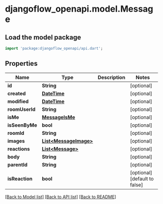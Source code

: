 # djangoflow_openapi.model.Message

## Load the model package
```dart
import 'package:djangoflow_openapi/api.dart';
```

## Properties
Name | Type | Description | Notes
------------ | ------------- | ------------- | -------------
**id** | **String** |  | [optional] 
**created** | [**DateTime**](DateTime.md) |  | [optional] 
**modified** | [**DateTime**](DateTime.md) |  | [optional] 
**roomUserId** | **String** |  | [optional] 
**isMe** | [**MessageIsMe**](MessageIsMe.md) |  | [optional] 
**isSeenByMe** | **bool** |  | [optional] 
**roomId** | **String** |  | [optional] 
**images** | [**List&lt;MessageImage&gt;**](MessageImage.md) |  | [optional] 
**reactions** | [**List&lt;Message&gt;**](Message.md) |  | [optional] 
**body** | **String** |  | [optional] 
**parentId** | **String** |  | [optional] 
**isReaction** | **bool** |  | [optional] [default to false]

[[Back to Model list]](../README.md#documentation-for-models) [[Back to API list]](../README.md#documentation-for-api-endpoints) [[Back to README]](../README.md)


